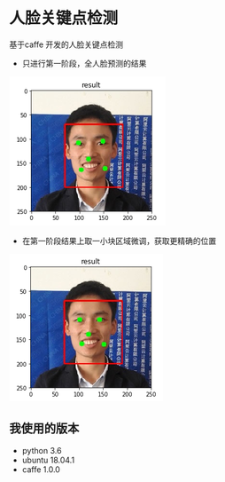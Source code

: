 # 人脸关键点检测
基于caffe 开发的人脸关键点检测
- 只进行第一阶段，全人脸预测的结果

![效果截图](https://raw.githubusercontent.com/luojiangtao/face_key_point/master/result1.png)  

- 在第一阶段结果上取一小块区域微调，获取更精确的位置

![效果截图](https://raw.githubusercontent.com/luojiangtao/face_key_point/master/result2.png)  
## 我使用的版本
*   python 3.6
*   ubuntu 18.04.1
*   caffe 1.0.0